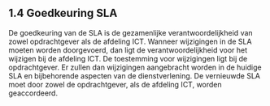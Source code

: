 ## 1.4 Goedkeuring SLA

De goedkeuring van de SLA is de gezamenlijke verantwoordelijkheid van zowel opdrachtgever als de afdeling ICT. Wanneer wijzigingen in de SLA moeten worden doorgevoerd, dan ligt de verantwoordelijkheid voor het wijzigen bij de afdeling ICT. De toestemming voor wijzigingen ligt bij de opdrachtgever. Er zullen dan wijzigingen aangebracht worden in de huidige SLA en bijbehorende aspecten van de dienstverlening. De vernieuwde SLA moet door zowel de opdrachtgever, als de afdeling ICT, worden geaccordeerd.
